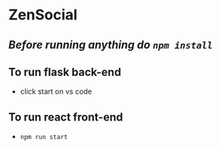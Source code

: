 # ZenSocial

## *Before running anything do `npm install`*

## To run flask back-end 
- click start on vs code

## To run react front-end
- `npm run start`
